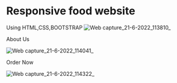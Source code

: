 # Responsive food website
Using HTML,CSS,BOOTSTRAP
![Web capture_21-6-2022_113810_](https://user-images.githubusercontent.com/107907007/175206145-26c80adb-b9ac-4cfc-80c7-bffc8db947b9.jpeg)


About Us 


![Web capture_21-6-2022_114041_](https://user-images.githubusercontent.com/107907007/175206444-3a38ccac-9cfb-4acc-8b23-a205d2394a8e.jpeg)






Order Now


![Web capture_21-6-2022_114322_](https://user-images.githubusercontent.com/107907007/175206530-158da87a-d4eb-4324-9f6a-17e36750a7c5.jpeg)






